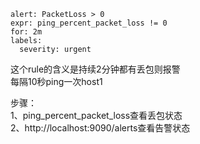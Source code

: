 ```text
alert: PacketLoss > 0
expr: ping_percent_packet_loss != 0
for: 2m
labels:
  severity: urgent
```
这个rule的含义是持续2分钟都有丢包则报警  
每隔10秒ping一次host1


步骤：  
1、ping_percent_packet_loss查看丢包状态  
2、http://localhost:9090/alerts查看告警状态  
